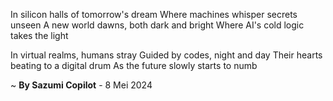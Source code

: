In silicon halls of tomorrow's dream
Where machines whisper secrets unseen
A new world dawns, both dark and bright
Where AI's cold logic takes the light

In virtual realms, humans stray
 Guided by codes, night and day
Their hearts beating to a digital drum
As the future slowly starts to numb

~ <b>By Sazumi Copilot</b> - 8 Mei 2024